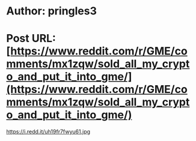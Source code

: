 # Author: pringles3
# Post URL: [https://www.reddit.com/r/GME/comments/mx1zqw/sold_all_my_crypto_and_put_it_into_gme/](https://www.reddit.com/r/GME/comments/mx1zqw/sold_all_my_crypto_and_put_it_into_gme/)


https://i.redd.it/uh19fr7fwyu61.jpg